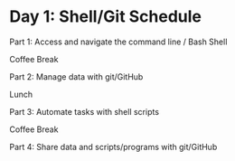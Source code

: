 # Day 1: Shell/Git Schedule


Part 1: Access and navigate the command line / Bash Shell
 
Coffee Break

Part 2: Manage data with git/GitHub

Lunch

Part 3: Automate tasks with shell scripts

Coffee Break

Part 4: Share data and scripts/programs with git/GitHub
